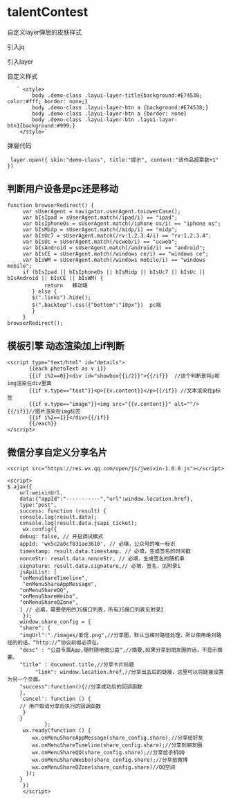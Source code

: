 # talentContest

自定义layer弹层的皮肤样式

引入jq       <script src="jquery-1.8.3/jquery.min.js"></script>

引入layer    <script src="layer/layer.js"></script>

自定义样式

	   ` <style>
	        body .demo-class .layui-layer-title{background:#E74538; color:#fff; border: none;}
	        body .demo-class .layui-layer-btn a {background:#E74538;}
	        body .demo-class .layui-layer-btn a {border: none}
	        body .demo-class .layui-layer-btn .layui-layer-btn1{background:#999;}
	    </style>`
      
弹层代码

 ` layer.open({
	     skin:"demo-class",
	     title:"提示",
	     content:"该作品投票数+1"
})`

## 判断用户设备是pc还是移动
			
	function browserRedirect() {
		 var sUserAgent = navigator.userAgent.toLowerCase();
		 var bIsIpad = sUserAgent.match(/ipad/i) == "ipad";
		 var bIsIphoneOs = sUserAgent.match(/iphone os/i) == "iphone os";
		 var bIsMidp = sUserAgent.match(/midp/i) == "midp";
		 var bIsUc7 = sUserAgent.match(/rv:1.2.3.4/i) == "rv:1.2.3.4";
		 var bIsUc = sUserAgent.match(/ucweb/i) == "ucweb";
		 var bIsAndroid = sUserAgent.match(/android/i) == "android";
		 var bIsCE = sUserAgent.match(/windows ce/i) == "windows ce";
		 var bIsWM = sUserAgent.match(/windows mobile/i) == "windows mobile";
		 if (bIsIpad || bIsIphoneOs || bIsMidp || bIsUc7 || bIsUc || bIsAndroid || bIsCE || bIsWM) {
	            return   移动端
		    } else {
			$(".links").hide();
			$(".backtop").css({"bottom":"10px"})  pc端
		    }
		 }
	browserRedirect();

## 模板引擎 动态渲染加上if判断

	<script type="text/html" id="details">
	       {{each photoText as v i}}  
	       {{if i%2==0}}<div id="showbox{{i/2}}">{{/if}}  //这个判断是将p和img渲染在div里面
		   {{if v.type=="text"}}<p>{{v.content}}</p>{{/if}} //文本渲染在p标签 
		   {{if v.type=="image"}}<img src="{{v.content}}" alt=""/>{{/if}}//图片渲染在img标签 
		   {{if i%2==1}}</div>{{/if}}
	       {{/each}}
	</script>

## 微信分享自定义分享名片

    <script src="https://res.wx.qq.com/open/js/jweixin-1.0.0.js"></script>
   
	<script>
	$.ajax({
		url:weixinUrl,
		data:{"appId":"···········","url":window.location.href},
		type:"post",
		success: function (result) {
		console.log(result.data);
		console.log(result.data.jsapi_ticket);
		 wx.config({
		debug: false, // 开启调试模式
		appId: 'wx5c2a0cf831ae3610', // 必填，公众号的唯一标识
		timestamp: result.data.timestamp, // 必填，生成签名的时间戳
		nonceStr: result.data.nonceStr, // 必填，生成签名的随机串
		signature: result.data.signature,// 必填，签名，见附录1
		jsApiList: [
		"onMenuShareTimeline",
		 "onMenuShareAppMessage",
		"onMenuShareQQ",
		"onMenuShareWeibo",
		"onMenuShareQZone",
		] // 必填，需要使用的JS接口列表，所有JS接口列表见附录2
		 });
		window.share_config = {
		"share": {
		"imgUrl":"./images/爱信.png",//分享图，默认当相对路径处理，所以使用绝对路径的的话，“http://”协议前缀必须在。
		"desc" : "公益专属App,随时随地做公益",//摘要,如果分享到朋友圈的话，不显示摘要。
		"title" : document.title,//分享卡片标题
	         "link": window.location.href,//分享出去后的链接，这里可以将链接设置为另一个页面。
		"success":function(){//分享成功后的回调函数
		},
		'cancel': function () {
		// 用户取消分享后执行的回调函数
		 }
		}
                };
		 wx.ready(function () {
			wx.onMenuShareAppMessage(share_config.share);//分享给好友
			wx.onMenuShareTimeline(share_config.share);//分享到朋友圈
			wx.onMenuShareQQ(share_config.share);//分享给手机QQ
			wx.onMenuShareWeibo(share_config.share);//分享给微博
			wx.onMenuShareQZone(share_config.share)//QQ空间
		  });
	 	}
	     })
         </script>
